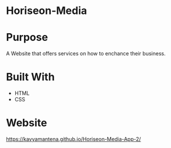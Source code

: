 # Horiseon-Media

# Purpose

A Website that offers services on how to enchance their business.

# Built With

- HTML
- CSS

# Website

https://kavyamantena.github.io/Horiseon-Media-App-2/
